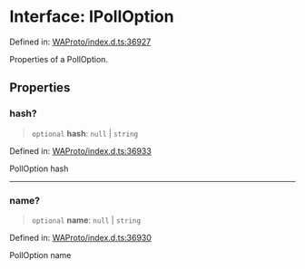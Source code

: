 # Interface: IPollOption

Defined in: [WAProto/index.d.ts:36927](https://github.com/Fokusdotid/bail/blob/dad8cbc7bd41e0c17126095b0fc017b92c3d85cf/WAProto/index.d.ts#L36927)

Properties of a PollOption.

## Properties

### hash?

> `optional` **hash**: `null` \| `string`

Defined in: [WAProto/index.d.ts:36933](https://github.com/Fokusdotid/bail/blob/dad8cbc7bd41e0c17126095b0fc017b92c3d85cf/WAProto/index.d.ts#L36933)

PollOption hash

***

### name?

> `optional` **name**: `null` \| `string`

Defined in: [WAProto/index.d.ts:36930](https://github.com/Fokusdotid/bail/blob/dad8cbc7bd41e0c17126095b0fc017b92c3d85cf/WAProto/index.d.ts#L36930)

PollOption name
